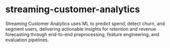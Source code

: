 # streaming-customer-analytics
Streaming Customer Analytics uses ML to predict spend, detect churn, and segment users, delivering actionable insights for retention and revenue forecasting through end-to-end preprocessing, feature engineering, and evaluation pipelines.
